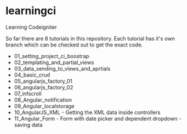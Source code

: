 learningci
==========

Learning Codeigniter

So far there are 8 tutorials in this repository. Each tutorial has it's own branch which can be checked out to get the exact code.

- 01_setting_project_ci_boostrap
- 02_templating_and_partial_views
- 03_data_sending_to_views_and_aprtials
- 04_basic_crud
- 05_angularjs_factory_01
- 06_angularjs_factory_02
- 07_infscroll
- 08_Angular_notification
- 09_Angular_localstorage
- 10_AngularJS_XML - Getting the XML data inside controllers
- 11_Angular_Form - Form with date picker and dependent dropdown - saving data 